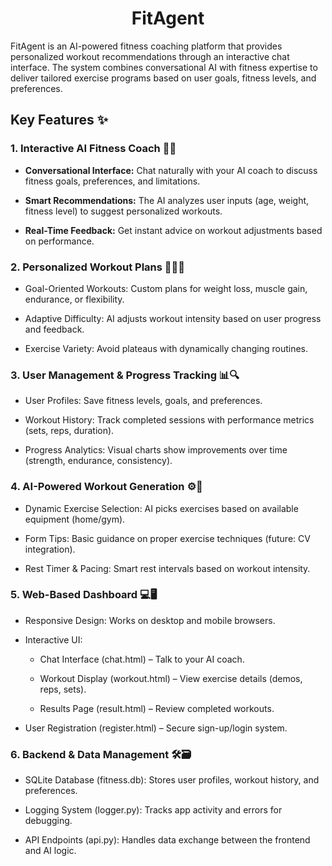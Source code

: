 <h1 align="center">FitAgent</h1>

FitAgent is an AI-powered fitness coaching platform that provides personalized workout recommendations through an interactive chat interface. The system combines conversational AI with fitness expertise to deliver tailored exercise programs based on user goals, fitness levels, and preferences.


## Key Features ✨
### 1. Interactive AI Fitness Coach 🤖💬
 - **Conversational Interface:** Chat naturally with your AI coach to discuss fitness goals, preferences, and limitations.

 - **Smart Recommendations:** The AI analyzes user inputs (age, weight, fitness level) to suggest personalized workouts.

 - **Real-Time Feedback:** Get instant advice on workout adjustments based on performance.

### 2. Personalized Workout Plans 🏋️‍♂️📅
 - Goal-Oriented Workouts: Custom plans for weight loss, muscle gain, endurance, or flexibility.

 - Adaptive Difficulty: AI adjusts workout intensity based on user progress and feedback.

 - Exercise Variety: Avoid plateaus with dynamically changing routines.

### 3. User Management & Progress Tracking 📊🔍
 - User Profiles: Save fitness levels, goals, and preferences.

 - Workout History: Track completed sessions with performance metrics (sets, reps, duration).

 - Progress Analytics: Visual charts show improvements over time (strength, endurance, consistency).

### 4. AI-Powered Workout Generation ⚙️🧠
 - Dynamic Exercise Selection: AI picks exercises based on available equipment (home/gym).

 - Form Tips: Basic guidance on proper exercise techniques (future: CV integration).

 - Rest Timer & Pacing: Smart rest intervals based on workout intensity.


### 5. Web-Based Dashboard 💻🖥️
 - Responsive Design: Works on desktop and mobile browsers.

 - Interactive UI:

   - Chat Interface (chat.html) – Talk to your AI coach.

   - Workout Display (workout.html) – View exercise details (demos, reps, sets).

   - Results Page (result.html) – Review completed workouts.

 - User Registration (register.html) – Secure sign-up/login system.

### 6. Backend & Data Management 🛠️🗃️
 - SQLite Database (fitness.db): Stores user profiles, workout history, and preferences.

 - Logging System (logger.py): Tracks app activity and errors for debugging.

 - API Endpoints (api.py): Handles data exchange between the frontend and AI logic.

